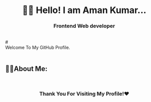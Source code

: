  
 # <div align="center"> 👨‍🎓 Hello! I am Aman Kumar...</div>
 <h3 align="center"> Frontend Web developer  </h3>
<br />
 # <div>Welcome To My GitHub Profile.</div>
 <br>
 
 ## 🧑‍💻About Me:
 <br>
 
### <div align="center">Thank You For Visiting My Profile!❤️</div>


